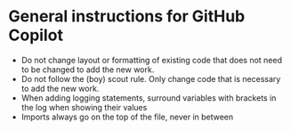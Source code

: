 # General instructions for GitHub Copilot

- Do not change layout or formatting of existing code that does not need to be changed to add the new work. 
- Do not follow the (boy) scout rule. Only change code that is necessary to add the new work.
- When adding logging statements, surround variables with brackets in the log when showing their values
- Imports always go on the top of the file, never in between
